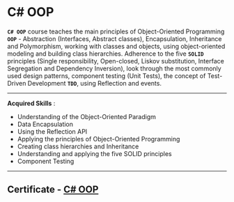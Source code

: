 # C# OOP

**`C# OOP`** course teaches the main principles of Object-Oriented Programming **`OOP`** - Abstraction (Interfaces, Abstract classes), Encapsulation, Inheritance and Polymorphism, working with classes and objects, using object-oriented modeling and building class hierarchies. Adherence to the five **`SOLID`** principles (Single responsibility, Open-closed, Liskov substitution, Interface Segregation and Dependency Inversion), look through the most commonly used design patterns, component testing (Unit Tests), the concept of Test-Driven Development **`TDD`**, using Reflection and events.

---

**Acquired Skills** :
* Understanding of the Object-Oriented Paradigm
* Data Encapsulation
* Using the Reflection API
* Applying the principles of Object-Oriented Programming
* Creating class hierarchies and Inheritance
* Understanding and applying the five SOLID principles
* Component Testing

---
**Certificate - [C# OOP](https://softuni.bg/certificates/details/95793/909cb8b4)**
---
